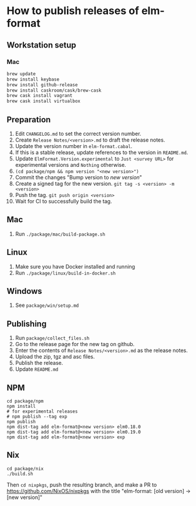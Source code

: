 # How to publish releases of elm-format


## Workstation setup

### Mac

```bash
brew update
brew install keybase
brew install github-release
brew install caskroom/cask/brew-cask
brew cask install vagrant
brew cask install virtualbox
```


## Preparation

1. Edit `CHANGELOG.md` to set the correct version number.
1. Create `Release Notes/<version>.md` to draft the release notes.
1. Update the version number in `elm-format.cabal`.
1. If this is a stable release, update references to the version in `README.md`.
1. Update `ElmFormat.Version.experimental` to `Just <survey URL>` for experimental versions and `Nothing` otherwise.
1. `(cd package/npm && npm version "<new version>")`
1. Commit the changes "Bump version to *new version*"
1. Create a signed tag for the new version. `git tag -s <version> -m <version>`
1. Push the tag. `git push origin <version>`
1. Wait for CI to successfully build the tag.


## Mac

1. Run `./package/mac/build-package.sh`


## Linux

1. Make sure you have Docker installed and running
1. Run `./package/linux/build-in-docker.sh`


## Windows

1. See `package/win/setup.md`


## Publishing

1. Run `package/collect_files.sh`
1. Go to the release page for the new tag on github.
1. Enter the contents of `Release Notes/<version>.md` as the release notes.
1. Upload the zip, tgz and asc files.
1. Publish the release.
1. Update `README.md`


## NPM

```
cd package/npm
npm install
# for experimental releases
# npm publish --tag exp
npm publish
npm dist-tag add elm-format@<new version> elm0.18.0
npm dist-tag add elm-format@<new version> elm0.19.0
npm dist-tag add elm-format@<new version> exp
```


## Nix

```
cd package/nix
./build.sh
```

Then `cd nixpkgs`, push the resulting branch, and make a PR to https://github.com/NixOS/nixpkgs with the title "elm-format: [old version] -> [new version]"
